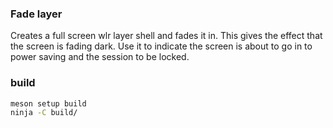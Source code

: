 ### Fade layer

Creates a full screen wlr layer shell and fades it in. This gives the effect
that the screen is fading dark. Use it to indicate the screen is about to go in
to power saving and the session to be locked.

### build
```sh
meson setup build
ninja -C build/
```
